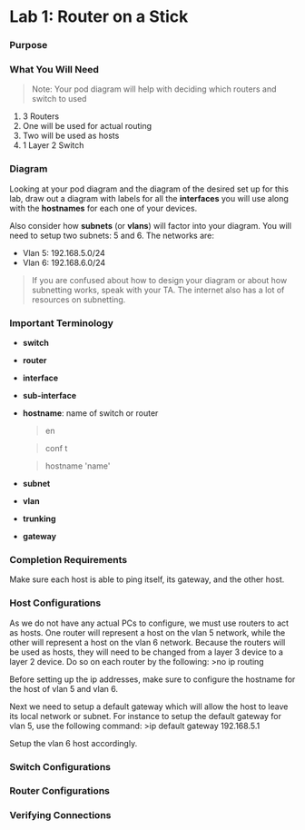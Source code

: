 Lab 1: Router on a Stick
========================

### Purpose

### What You Will Need
>Note: Your pod diagram will help with deciding which routers and switch to used

1. 3 Routers
  1. One will be used for actual routing
  2. Two will be used as hosts
2. 1 Layer 2 Switch

### Diagram
Looking at your pod diagram and the diagram of the desired set up for this lab,
draw out a diagram with labels for all the **interfaces** you will use along
with the **hostnames** for each one of your devices.

Also consider how **subnets** (or **vlans**) will factor into your diagram.  You
will need to setup two subnets: 5 and 6. The networks are:

- Vlan 5: 192.168.5.0/24
- Vlan 6: 192.168.6.0/24

>If you are confused about how to design your diagram or about how subnetting
works, speak with your TA.  The internet also has a lot of resources on
subnetting.

### Important Terminology

- **switch**
- **router**
- **interface**
- **sub-interface**
- **hostname**: name of switch or router
    >en

    >conf t
    
    >hostname 'name'

- **subnet**
- **vlan**
- **trunking**
- **gateway**

### Completion Requirements
Make sure each host is able to ping itself, its gateway, and the other host.

### Host Configurations
As we do not have any actual PCs to configure, we must use routers to act as
hosts.  One router will represent a host on the vlan 5 network, while the other
will represent a host on the vlan 6 network.  Because the routers will be used
as hosts, they will need to be changed from a layer 3 device to a layer 2
device.  Do so on each router by the following:
    >no ip routing

Before setting up the ip addresses, make sure to configure the hostname for the
host of vlan 5 and vlan 6.

Next we need to setup a default gateway which will allow the host to leave its
local network or subnet.  For instance to setup the default gateway for vlan 5,
use the following command:
    >ip default gateway 192.168.5.1

Setup the vlan 6 host accordingly.

### Switch Configurations

### Router Configurations

### Verifying Connections
